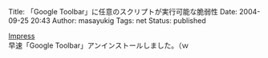 Title: 「Google Toolbar」に任意のスクリプトが実行可能な脆弱性
Date: 2004-09-25 20:43
Author: masayukig
Tags: net
Status: published

[Impress](http://internet.watch.impress.co.jp/cda/news/2004/09/22/4722.html)  
早速「Google Toolbar」アンインストールしました。（ｗ
